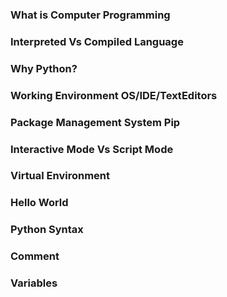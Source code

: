 ### What is Computer Programming

### Interpreted Vs Compiled Language

### Why Python?

### Working Environment OS/IDE/TextEditors

### Package Management System Pip

### Interactive Mode Vs Script Mode

### Virtual Environment

### Hello World

### Python Syntax

### Comment

### Variables
